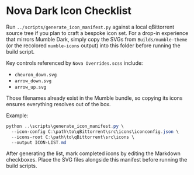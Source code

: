 # Nova Dark Icon Checklist

Run `../scripts/generate_icon_manifest.py` against a local qBittorrent source tree if you plan to craft a bespoke icon set. For a drop-in experience that mirrors Mumble Dark, simply copy the SVGs from `Builds/mumble-theme` (or the recolored `mumble-icons` output) into this folder before running the build script.

Key controls referenced by `Nova Overrides.scss` include:

- `chevron_down.svg`
- `arrow_down.svg`
- `arrow_up.svg`

Those filenames already exist in the Mumble bundle, so copying its icons ensures everything resolves out of the box.

Example:

```powershell
python ..\scripts\generate_icon_manifest.py \
  --icon-config C:\path\to\qBittorrent\src\icons\iconconfig.json \
  --icons-root C:\path\to\qBittorrent\src\icons \
  --output ICON-LIST.md
```

After generating the list, mark completed icons by editing the Markdown checkboxes. Place the SVG files alongside this manifest before running the build scripts.

